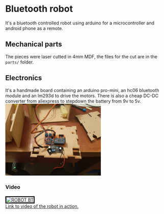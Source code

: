 # Bluetooth robot
It's a bluetooth controlled robot using arduino for a microcontroller and android phone as a remote.

## Mechanical parts
The pieces were laser cutted in 4mm MDF, the files for the cut are in the `parts/` folder.

## Electronics
It's a handmade board containing an arduino pro-mini, an hc06 bluetooth module and an lm293d to drive the motors.
There is also a cheap DC-DC converter from aliexpress to stepdown the battery from 9v to 5v.
<img src="images\electronics_01.png" alt="drawing" width="300" />


### Video
<a href="https://www.youtube.com/watch?feature=player_embedded&v=EvxlzMIDwuI" target="_blank">
  <img src="https://img.youtube.com/vi/EvxlzMIDwuI/0.jpg" alt="ROBOT BT" width="240" height="180" border="3" align="middle"/>
  <figcaption>Link to video of the robot in action.</figcaption>
</a>